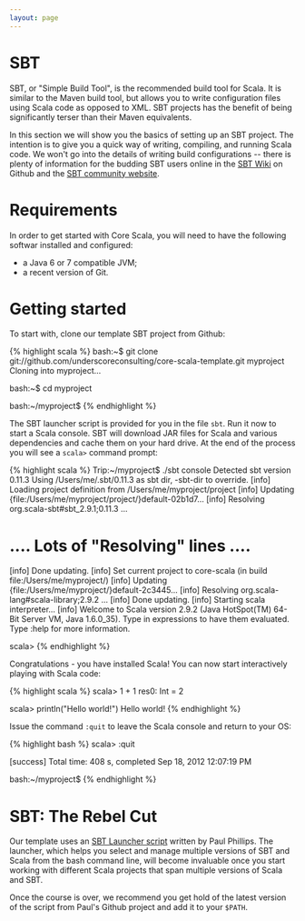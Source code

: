 ```yaml
---
layout: page
---
```


# SBT

SBT, or "Simple Build Tool", is the recommended build tool for Scala. It is similar to the Maven build tool, but allows you to write configuration files using Scala code as opposed to XML. SBT projects has the benefit of being significantly terser than their Maven equivalents.

In this section we will show you the basics of setting up an SBT project. The intention is to give you a quick way of writing, compiling, and running Scala code. We won't go into the details of writing build configurations -- there is plenty of information for the budding SBT users online in the [SBT Wiki](https://github.com/harrah/xsbt/wiki) on Github and the [SBT community website](http://www.scala-sbt.org/).

# Requirements

In order to get started with Core Scala, you will need to have the following softwar installed and configured:

 - a Java 6 or 7 compatible JVM;
 - a recent version of Git.

# Getting started

To start with, clone our template SBT project from Github:

{% highlight scala %}
bash:~$ git clone git://github.com/underscoreconsulting/core-scala-template.git myproject
Cloning into myproject...

bash:~$ cd myproject

bash:~/myproject$
{% endhighlight %}

The SBT launcher script is provided for you in the file `sbt`. Run it now to start a Scala console. SBT will download JAR files for Scala and various dependencies and cache them on your hard drive. At the end of the process you will see a `scala>` command prompt:

{% highlight scala %}
Trip:~/myproject$ ./sbt console
Detected sbt version 0.11.3
Using /Users/me/.sbt/0.11.3 as sbt dir, -sbt-dir to override.
[info] Loading project definition from /Users/me/myproject/project
[info] Updating {file:/Users/me/myproject/project/}default-02b1d7...
[info] Resolving org.scala-sbt#sbt_2.9.1;0.11.3 ...

 # .... Lots of "Resolving" lines ....

[info] Done updating.
[info] Set current project to core-scala (in build file:/Users/me/myproject/)
[info] Updating {file:/Users/me/myproject/}default-2c3445...
[info] Resolving org.scala-lang#scala-library;2.9.2 ...
[info] Done updating.
[info] Starting scala interpreter...
[info]
Welcome to Scala version 2.9.2 (Java HotSpot(TM) 64-Bit Server VM, Java 1.6.0_35).
Type in expressions to have them evaluated.
Type :help for more information.

scala>
{% endhighlight %}

Congratulations - you have installed Scala! You can now start interactively playing with Scala code:

{% highlight scala %}
scala> 1 + 1
res0: Int = 2

scala> println("Hello world!")
Hello world!
{% endhighlight %}

Issue the command `:quit` to leave the Scala console and return to your OS:

{% highlight bash %}
scala> :quit

[success] Total time: 408 s, completed Sep 18, 2012 12:07:19 PM

bash:~/myproject$
{% endhighlight %}

# SBT: The Rebel Cut

Our template uses an [SBT Launcher script](https://github.com/paulp/sbt-extras/blob/master/sbt) written by Paul Phillips. The launcher, which helps you select and manage multiple versions of SBT and Scala from the bash command line, will become invaluable once you start working with different Scala projects that span multiple versions of Scala and SBT.

Once the course is over, we recommend you get hold of the latest version of the script from Paul's Github project and add it to your `$PATH`.
